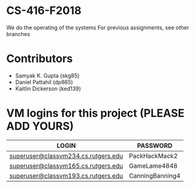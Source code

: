 # CS-416-F2018
We do the operating of the systems
For previous assignments, see other branches

# Contributors

* Samyak K. Gupta (skg85)
* Daniel Pattahil (dp865)
* Kaitlin Dickerson (ked139)

# VM logins for this project (PLEASE ADD YOURS)

| LOGIN | PASSWORD |
| ----- | -------- |
| superuser@classvm234.cs.rutgers.edu | PackHackMack2 |
| superuser@classvm165.cs.rutgers.edu | GameLame4848 |
| superuser@classvm193.cs.rutgers.edu | CanningBanning4 |
